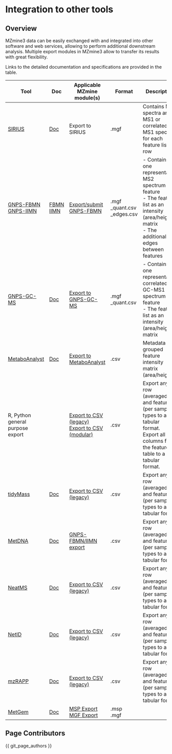 # Integration to other tools

## Overview

MZmine3 data can be easily exchanged with and integrated into other software and web services, allowing to perform additional downstream analysis. Multiple export modules in MZmine3 allow to transfer its results with great flexibility.

Links to the detailed documentation and specifications are provided in the table.

| **Tool**                                                                                                                          | **Doc**                                                                                                                                                                | **Applicable MZmine module(s)**                                                                                                                           | **Format**                       | **Description**                                                                                                                                                  |
|-----------------------------------------------------------------------------------------------------------------------------------|------------------------------------------------------------------------------------------------------------------------------------------------------------------------|-----------------------------------------------------------------------------------------------------------------------------------------------------------|----------------------------------|------------------------------------------------------------------------------------------------------------------------------------------------------------------|
| [SIRIUS](https://bio.informatik.uni-jena.de/software/sirius/)                                                                     | [Doc](https://ccms-ucsd.github.io/GNPSDocumentation/sirius/#with-the-feature-based-molecular-networking)                                                               | Export to SIRIUS                                                                                                                                          | .mgf                             | Contains MS2 spectra and MS1 or correlated MS1 spectra for each feature list row                                                                                 |
| [GNPS-FBMN](https://www.nature.com/articles/s41592-020-0933-6)<br>[GNPS-IIMN](https://www.nature.com/articles/s41467-021-23953-9) | [FBMN](https://ccms-ucsd.github.io/GNPSDocumentation/featurebasedmolecularnetworking-with-mzmine2/)<br>[IIMN](https://ccms-ucsd.github.io/GNPSDocumentation/fbmn-iin/) | [Export/submit GNPS-FBMN](./module_docs/io/data-exchange-with-other-software.md#gnps-fbmniimn-export)                                                     | .mgf<br>_quant.csv<br>_edges.csv | - Contains one representative MS2 spectrum per feature<br>- The feature list as an intensity (area/height) matrix<br>- The additional IIN edges between features |
| [GNPS-GC-MS](https://ccms-ucsd.github.io/GNPSDocumentation/gcanalysis/)                                                           | [Doc](https://ccms-ucsd.github.io/GNPSDocumentation/gc-ms-deconvolution/#gc-ms-data-processing-with-adap-mzmine)                                                       | [Export to GNPS-GC-MS](./module_docs/io/data-exchange-with-other-software.md#gnps-gc-ms-with-adap)                                                        | .mgf<br>_quant.csv               | - Contains one representative correlated GC-MS1 spectrum per feature<br>- The feature list as an intensity (area/height) matrix                                  |
| [MetaboAnalyst](https://www.metaboanalyst.ca/)                                                                                    | [Doc](https://www.metaboanalyst.ca/docs/Format.xhtml#ac:j_idt38)                                                                                                       | [Export to MetaboAnalyst](./module_docs/io/data-exchange-with-other-software.md#metaboanalyst-export)                                                     | .csv                             | Metadata grouped feature intensity matrix (area/height)                                                                                                          |
| R, Python<br>general purpose export                                                                                               |                                                                                                                                                                        | [Export to CSV (legacy)](./module_docs/io/feat-list-export.md#csv-legacy-mzmine-2)<br>[Export to CSV (modular)](./module_docs/io/feat-list-export.md#csv) | .csv                             | Export any row (averaged) and feature (per sample) types to a tabular format.<br>Export all columns from the feature table to a tabular format.                  |
| [tidyMass](https://github.com/tidymass/tidymass)                                                                                  | [Doc](https://www.tidymass.org/start/create_mass_dataset/#mzmine-feature-table-to-mass_dataset-class)                                                                  | [Export to CSV (legacy)](./module_docs/io/feat-list-export.md#csv-legacy-mzmine-2)                                                                        | .csv                             | Export any row (averaged) and feature (per sample) types to a tabular format                                                                                     |
| [MetDNA](http://metdna.zhulab.cn/)                                                                                                | [Doc](https://github.com/ZhuMetLab/MetDNA2_Web/blob/main/Tutorials/Tutorial_data_preprocessing_MZmine.pdf)                                                             | [GNPS-FBMN/IIMN export](./module_docs/io/data-exchange-with-other-software.md#gnps-fbmniimn-export)                                                       | .csv                             | Export any row (averaged) and feature (per sample) types to a tabular format                                                                                     |
| [NeatMS](https://github.com/bihealth/NeatMS)                                                                                      | [Doc](https://neatms.readthedocs.io/en/latest/first-steps/data-format/)                                                                                                | [Export to CSV (legacy)](./module_docs/io/feat-list-export.md#csv-legacy-mzmine-2)                                                                        | .csv                             | Export any row (averaged) and feature (per sample) types to a tabular format                                                                                     |
| [NetID](https://www.nature.com/articles/s41592-021-01303-3)                                                                       | [Doc](https://github.com/LiChenPU/NetID/blob/main/get%20started/UserGuideMD/User_guide_pdf.pdf)                                                                        | [Export to CSV (legacy)](./module_docs/io/feat-list-export.md#csv-legacy-mzmine-2)                                                                        | .csv                             | Export any row (averaged) and feature (per sample) types to a tabular format                                                                                     |
| [mzRAPP](https://github.com/YasinEl/mzRAPP#exporting-npp-outputs-from-different-tools)                                            | [Doc](https://github.com/YasinEl/mzRAPP#exporting-npp-outputs-from-different-tools)                                                                                    | [Export to CSV (legacy)](./module_docs/io/feat-list-export.md#csv-legacy-mzmine-2)                                                                        | .csv                             | Export any row (averaged) and feature (per sample) types to a tabular format                                                                                     | 
| [MetGem](https://metgem.github.io/)                                                                                               | [Doc](https://metgem.readthedocs.io/en/latest/user_manual/import.html#id1)                                                                                             | [MSP Export](./module_docs/io/feat-list-export.md#msp-export)<br/>[MGF Export](./module_docs/io/feat-list-export.md#mgf-export)                           | .msp<br/>.mgf                    |                                                                                                                                                                  |

[//]: # (TODO Add other software - FERMO? MS2LDA?)

## Page Contributors

{{ git_page_authors }}
